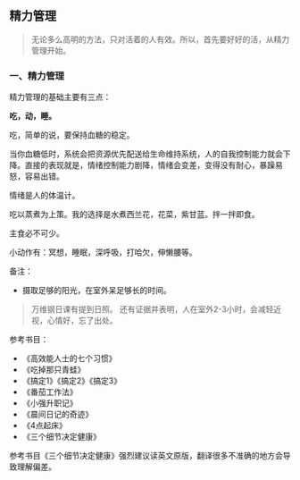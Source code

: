 ## 精力管理

>无论多么高明的方法，只对活着的人有效。所以，首先要好好的活，从精力管理开始。

### 一、精力管理

精力管理的基础主要有三点：

**吃，动，睡。**

吃，简单的说，要保持血糖的稳定。

当你血糖低时，系统会把资源优先配送给生命维持系统，人的自我控制能力就会下降。直接的表现就是，情绪控制能力剧降，情绪会变差，变得没有耐心，暴躁易怒，容易出错。

情绪是人的体温计。

吃以蒸煮为上策。我的选择是水煮西兰花，花菜，紫甘蓝。拌一拌即食。

主食必不可少。

小动作有：冥想，睡眠，深呼吸，打哈欠，伸懒腰等。

备注：

- 摄取足够的阳光，在室外呆足够长的时间。

> 万维钢日课有提到日照。
> 还有证据并表明，人在室外2-3小时，会减轻近视，心情好，忘了出处。

参考书目：

- 《高效能人士的七个习惯》
- 《吃掉那只青蛙》
- 《搞定1》《搞定2》《搞定3》
- 《番茄工作法》
- 《小强升职记》
- 《晨间日记的奇迹》
- 《4点起床》
- 《三个细节决定健康》

参考书目《三个细节决定健康》强烈建议读英文原版，翻译很多不准确的地方会导致理解偏差。

